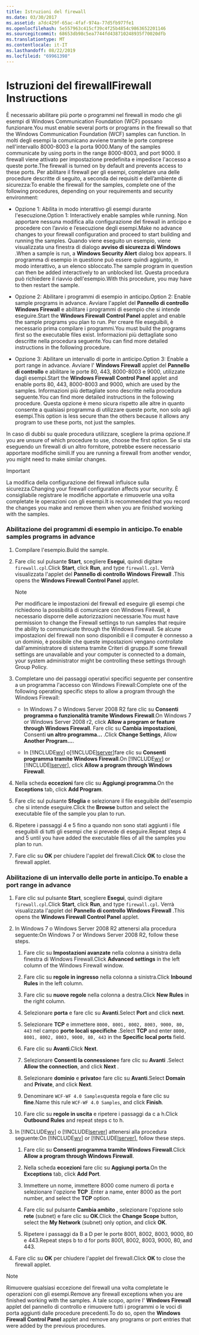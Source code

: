 ```yaml
---
title: Istruzioni del firewall
ms.date: 03/30/2017
ms.assetid: a7dc429f-65ac-4faf-974a-77d5fb977fe1
ms.openlocfilehash: 5e557963c415cf39c4f25b4854c9863652201146
ms.sourcegitcommit: 68653db98c5ea7744fd438710248935f70020dfb
ms.translationtype: MT
ms.contentlocale: it-IT
ms.lasthandoff: 08/22/2019
ms.locfileid: "69961398"
---
```

# <a name="firewall-instructions"></a><span data-ttu-id="92118-102">Istruzioni del firewall</span><span class="sxs-lookup"><span data-stu-id="92118-102">Firewall Instructions</span></span>
<span data-ttu-id="92118-103">È necessario abilitare più porte o programmi nel firewall in modo che gli esempi di Windows Communication Foundation (WCF) possano funzionare.</span><span class="sxs-lookup"><span data-stu-id="92118-103">You must enable several ports or programs in the firewall so that the Windows Communication Foundation (WCF) samples can function.</span></span> <span data-ttu-id="92118-104">In molti degli esempi la comunicano avviene tramite le porte comprese nell'intervallo 8000-8003 e la porta 9000.</span><span class="sxs-lookup"><span data-stu-id="92118-104">Many of the samples communicate by using ports in the range 8000-8003, and port 9000.</span></span> <span data-ttu-id="92118-105">Il firewall viene attivato per impostazione predefinita e impedisce l'accesso a queste porte.</span><span class="sxs-lookup"><span data-stu-id="92118-105">The firewall is turned on by default and prevents access to these ports.</span></span> <span data-ttu-id="92118-106">Per abilitare il firewall per gli esempi, completare una delle procedure descritte di seguito, a seconda dei requisiti e dell’ambiente di sicurezza:</span><span class="sxs-lookup"><span data-stu-id="92118-106">To enable the firewall for the samples, complete one of the following procedures, depending on your requirements and security environment:</span></span>  
  
- <span data-ttu-id="92118-107">Opzione 1: Abilita in modo interattivo gli esempi durante l'esecuzione.</span><span class="sxs-lookup"><span data-stu-id="92118-107">Option 1: Interactively enable samples while running.</span></span> <span data-ttu-id="92118-108">Non apportare nessuna modifica alla configurazione del firewall in anticipo e procedere con l’avvio e l’esecuzione degli esempi.</span><span class="sxs-lookup"><span data-stu-id="92118-108">Make no advance changes to your firewall configuration and proceed to start building and running the samples.</span></span> <span data-ttu-id="92118-109">Quando viene eseguito un esempio, viene visualizzata una finestra di dialogo **avviso di sicurezza di Windows** .</span><span class="sxs-lookup"><span data-stu-id="92118-109">When a sample is run, a **Windows Security Alert** dialog box appears.</span></span> <span data-ttu-id="92118-110">Il programma di esempio in questione può essere quindi aggiunto, in modo interattivo, a un elenco sbloccato.</span><span class="sxs-lookup"><span data-stu-id="92118-110">The sample program in question can then be added interactively to an unblocked list.</span></span> <span data-ttu-id="92118-111">Questa procedura può richiedere il riavvio dell'esempio.</span><span class="sxs-lookup"><span data-stu-id="92118-111">With this procedure, you may have to then restart the sample.</span></span>  
  
- <span data-ttu-id="92118-112">Opzione 2: Abilitare i programmi di esempio in anticipo.</span><span class="sxs-lookup"><span data-stu-id="92118-112">Option 2: Enable sample programs in advance.</span></span> <span data-ttu-id="92118-113">Avviare l'applet del **Pannello di controllo Windows Firewall** e abilitare i programmi di esempio che si intende eseguire.</span><span class="sxs-lookup"><span data-stu-id="92118-113">Start the **Windows Firewall Control Panel** applet and enable the sample programs you plan to run.</span></span> <span data-ttu-id="92118-114">Per creare file eseguibili, è necessario prima compilare i programmi.</span><span class="sxs-lookup"><span data-stu-id="92118-114">You must build the programs first so the executable files exist.</span></span> <span data-ttu-id="92118-115">Informazioni più dettagliate sono descritte nella procedura seguente.</span><span class="sxs-lookup"><span data-stu-id="92118-115">You can find more detailed instructions in the following procedure.</span></span>  
  
- <span data-ttu-id="92118-116">Opzione 3: Abilitare un intervallo di porte in anticipo.</span><span class="sxs-lookup"><span data-stu-id="92118-116">Option 3: Enable a port range in advance.</span></span> <span data-ttu-id="92118-117">Avviare l' **Windows Firewall** applet del **Pannello di controllo** e abilitare le porte 80, 443, 8000-8003 e 9000, utilizzate dagli esempi.</span><span class="sxs-lookup"><span data-stu-id="92118-117">Start the **Windows Firewall** **Control Panel** applet and enable ports 80, 443, 8000-8003 and 9000, which are used by the samples.</span></span> <span data-ttu-id="92118-118">Informazioni più dettagliate sono descritte nella procedura seguente.</span><span class="sxs-lookup"><span data-stu-id="92118-118">You can find more detailed instructions in the following procedure.</span></span> <span data-ttu-id="92118-119">Questa opzione è meno sicura rispetto alle altre in quanto consente a qualsiasi programma di utilizzare queste porte, non solo agli esempi.</span><span class="sxs-lookup"><span data-stu-id="92118-119">This option is less secure than the others because it allows any program to use these ports, not just the samples.</span></span>  
  
 <span data-ttu-id="92118-120">In caso di dubbi su quale procedura utilizzare, scegliere la prima opzione.</span><span class="sxs-lookup"><span data-stu-id="92118-120">If you are unsure of which procedure to use, choose the first option.</span></span> <span data-ttu-id="92118-121">Se si sta eseguendo un firewall di un altro fornitore, potrebbe essere necessario apportare modifiche simili.</span><span class="sxs-lookup"><span data-stu-id="92118-121">If you are running a firewall from another vendor, you might need to make similar changes.</span></span>  
  
> [!IMPORTANT]
>  <span data-ttu-id="92118-122">La modifica della configurazione del firewall influisce sulla sicurezza.</span><span class="sxs-lookup"><span data-stu-id="92118-122">Changing your firewall configuration affects your security.</span></span> <span data-ttu-id="92118-123">È consigliabile registrare le modifiche apportate e rimuoverle una volta completate le operazioni con gli esempi.</span><span class="sxs-lookup"><span data-stu-id="92118-123">It is recommended that you record the changes you make and remove them when you are finished working with the samples.</span></span>  
  
### <a name="to-enable-samples-programs-in-advance"></a><span data-ttu-id="92118-124">Abilitazione dei programmi di esempio in anticipo.</span><span class="sxs-lookup"><span data-stu-id="92118-124">To enable samples programs in advance</span></span>  
  
1. <span data-ttu-id="92118-125">Compilare l'esempio.</span><span class="sxs-lookup"><span data-stu-id="92118-125">Build the sample.</span></span>  
  
2. <span data-ttu-id="92118-126">Fare clic sul pulsante **Start**, scegliere **Esegui**, quindi digitare `firewall.cpl`.</span><span class="sxs-lookup"><span data-stu-id="92118-126">Click **Start**, click **Run**, and type `firewall.cpl`.</span></span> <span data-ttu-id="92118-127">Verrà visualizzata l'applet del **Pannello di controllo Windows Firewall** .</span><span class="sxs-lookup"><span data-stu-id="92118-127">This opens the **Windows Firewall Control Panel** applet.</span></span>  
  
    > [!NOTE]
    >  <span data-ttu-id="92118-128">Per modificare le impostazioni del firewall ed eseguire gli esempi che richiedono la possibilità di comunicare con Windows Firewall, è necessario disporre delle autorizzazioni necessarie.</span><span class="sxs-lookup"><span data-stu-id="92118-128">You must have permission to change the Firewall settings to run samples that require the ability to communicate through the Windows Firewall.</span></span> <span data-ttu-id="92118-129">Se alcune impostazioni del firewall non sono disponibili e il computer è connesso a un dominio, è possibile che queste impostazioni vengano controllate dall'amministratore di sistema tramite Criteri di gruppo.</span><span class="sxs-lookup"><span data-stu-id="92118-129">If some firewall settings are unavailable and your computer is connected to a domain, your system administrator might be controlling these settings through Group Policy.</span></span>  
  
3. <span data-ttu-id="92118-130">Completare uno dei passaggi operativi specifici seguente per consentire a un programma l'accesso con Windows Firewall:</span><span class="sxs-lookup"><span data-stu-id="92118-130">Complete one of the following operating specific steps to allow a program through the Windows Firewall:</span></span>  
  
    - <span data-ttu-id="92118-131">In Windows 7 o Windows Server 2008 R2 fare clic su **Consenti programma o funzionalità tramite Windows Firewall**.</span><span class="sxs-lookup"><span data-stu-id="92118-131">On Windows 7 or Windows Server 2008 r2, click **Allow a program or feature through Windows Firewall**.</span></span> <span data-ttu-id="92118-132">Fare clic su **Cambia impostazioni**, Consenti **un altro programma...** .</span><span class="sxs-lookup"><span data-stu-id="92118-132">Click **Change Settings**, Allow **Another Program…**.</span></span>  
  
    - <span data-ttu-id="92118-133">In [!INCLUDE[wv](../../../../includes/wv-md.md)] o[!INCLUDE[lserver](../../../../includes/lserver-md.md)]fare clic su **Consenti programma tramite Windows Firewall**.</span><span class="sxs-lookup"><span data-stu-id="92118-133">On [!INCLUDE[wv](../../../../includes/wv-md.md)] or [!INCLUDE[lserver](../../../../includes/lserver-md.md)], click **Allow a program through Windows Firewall**.</span></span>  
  
4. <span data-ttu-id="92118-134">Nella scheda **eccezioni** fare clic su **Aggiungi programma**.</span><span class="sxs-lookup"><span data-stu-id="92118-134">On the **Exceptions** tab, click **Add Program**.</span></span>  
  
5. <span data-ttu-id="92118-135">Fare clic sul pulsante **Sfoglia** e selezionare il file eseguibile dell'esempio che si intende eseguire.</span><span class="sxs-lookup"><span data-stu-id="92118-135">Click the **Browse** button and select the executable file of the sample you plan to run.</span></span>  
  
6. <span data-ttu-id="92118-136">Ripetere i passaggi 4 e 5 fino a quando non sono stati aggiunti i file eseguibili di tutti gli esempi che si prevede di eseguire.</span><span class="sxs-lookup"><span data-stu-id="92118-136">Repeat steps 4 and 5 until you have added the executable files of all the samples you plan to run.</span></span>  
  
7. <span data-ttu-id="92118-137">Fare clic su **OK** per chiudere l'applet del firewall.</span><span class="sxs-lookup"><span data-stu-id="92118-137">Click **OK** to close the firewall applet.</span></span>  
  
### <a name="to-enable-a-port-range-in-advance"></a><span data-ttu-id="92118-138">Abilitazione di un intervallo delle porte in anticipo.</span><span class="sxs-lookup"><span data-stu-id="92118-138">To enable a port range in advance</span></span>  
  
1. <span data-ttu-id="92118-139">Fare clic sul pulsante **Start**, scegliere **Esegui**, quindi digitare `firewall.cpl`.</span><span class="sxs-lookup"><span data-stu-id="92118-139">Click **Start**, click **Run**, and type `firewall.cpl`.</span></span> <span data-ttu-id="92118-140">Verrà visualizzata l'applet del **Pannello di controllo Windows Firewall** .</span><span class="sxs-lookup"><span data-stu-id="92118-140">This opens the **Windows Firewall Control Panel** applet.</span></span>  
  
2. <span data-ttu-id="92118-141">In Windows 7 o Windows Server 2008 R2 attenersi alla procedura seguente:</span><span class="sxs-lookup"><span data-stu-id="92118-141">On Windows 7 or Windows Server 2008 R2, follow these steps.</span></span>  
  
    1. <span data-ttu-id="92118-142">Fare clic su **Impostazioni avanzate** nella colonna a sinistra della finestra di Windows Firewall.</span><span class="sxs-lookup"><span data-stu-id="92118-142">Click **Advanced settings** in the left column of the Windows Firewall window.</span></span>  
  
    2. <span data-ttu-id="92118-143">Fare clic su **regole in ingresso** nella colonna a sinistra.</span><span class="sxs-lookup"><span data-stu-id="92118-143">Click **Inbound Rules** in the left column.</span></span>  
  
    3. <span data-ttu-id="92118-144">Fare clic su **nuove regole** nella colonna a destra.</span><span class="sxs-lookup"><span data-stu-id="92118-144">Click **New Rules** in the right column.</span></span>  
  
    4. <span data-ttu-id="92118-145">Selezionare **porta** e fare clic su **Avanti**.</span><span class="sxs-lookup"><span data-stu-id="92118-145">Select **Port** and click **next**.</span></span>  
  
    5. <span data-ttu-id="92118-146">Selezionare **TCP** e immettere `8000, 8001, 8002, 8003, 9000, 80, 443` nel campo **porte locali specifiche** .</span><span class="sxs-lookup"><span data-stu-id="92118-146">Select **TCP** and enter `8000, 8001, 8002, 8003, 9000, 80, 443` in the **Specific local ports** field.</span></span>  
  
    6. <span data-ttu-id="92118-147">Fare clic su **Avanti**.</span><span class="sxs-lookup"><span data-stu-id="92118-147">Click **Next**.</span></span>  
  
    7. <span data-ttu-id="92118-148">Selezionare **Consenti la connessione**e fare clic su **Avanti** .</span><span class="sxs-lookup"><span data-stu-id="92118-148">Select **Allow the connection**, and click **Next** .</span></span>  
  
    8. <span data-ttu-id="92118-149">Selezionare **dominio** e **privato**e fare clic su **Avanti**.</span><span class="sxs-lookup"><span data-stu-id="92118-149">Select **Domain** and **Private**, and click **Next**.</span></span>  
  
    9. <span data-ttu-id="92118-150">Denominare `WCF-WF 4.0 Samples`questa regola e fare clic su **fine**.</span><span class="sxs-lookup"><span data-stu-id="92118-150">Name this rule `WCF-WF 4.0 Samples`, and click **Finish**.</span></span>  
  
    10. <span data-ttu-id="92118-151">Fare clic su **regole in uscita** e ripetere i passaggi da c a h.</span><span class="sxs-lookup"><span data-stu-id="92118-151">Click **Outbound Rules** and repeat steps c to h.</span></span>  
  
3. <span data-ttu-id="92118-152">In [!INCLUDE[wv](../../../../includes/wv-md.md)] o [!INCLUDE[lserver](../../../../includes/lserver-md.md)] attenersi alla procedura seguente:</span><span class="sxs-lookup"><span data-stu-id="92118-152">On [!INCLUDE[wv](../../../../includes/wv-md.md)] or [!INCLUDE[lserver](../../../../includes/lserver-md.md)], follow these steps.</span></span>  
  
    1. <span data-ttu-id="92118-153">Fare clic su **Consenti programma tramite Windows Firewall**.</span><span class="sxs-lookup"><span data-stu-id="92118-153">Click **Allow a program through Windows Firewall**.</span></span>  
  
    2. <span data-ttu-id="92118-154">Nella scheda **eccezioni** fare clic su **Aggiungi porta**.</span><span class="sxs-lookup"><span data-stu-id="92118-154">On the **Exceptions** tab, click **Add Port**.</span></span>  
  
    3. <span data-ttu-id="92118-155">Immettere un nome, immettere 8000 come numero di porta e selezionare l'opzione **TCP** .</span><span class="sxs-lookup"><span data-stu-id="92118-155">Enter a name, enter 8000 as the port number, and select the **TCP** option.</span></span>  
  
    4. <span data-ttu-id="92118-156">Fare clic sul pulsante **Cambia ambito** , selezionare l'opzione solo **rete** (subnet) e fare clic su **OK**.</span><span class="sxs-lookup"><span data-stu-id="92118-156">Click the **Change Scope** button, select the **My Network** (subnet) only option, and click **OK**.</span></span>  
  
    5. <span data-ttu-id="92118-157">Ripetere i passaggi da B a D per le porte 8001, 8002, 8003, 9000, 80 e 443.</span><span class="sxs-lookup"><span data-stu-id="92118-157">Repeat steps b to d for ports 8001, 8002, 8003, 9000, 80, and 443.</span></span>  
  
4. <span data-ttu-id="92118-158">Fare clic su **OK** per chiudere l'applet del firewall.</span><span class="sxs-lookup"><span data-stu-id="92118-158">Click **OK** to close the firewall applet.</span></span>  
  
> [!NOTE]
> <span data-ttu-id="92118-159">Rimuovere qualsiasi eccezione del firewall una volta completate le operazioni con gli esempi.</span><span class="sxs-lookup"><span data-stu-id="92118-159">Remove any firewall exceptions when you are finished working with the samples.</span></span> <span data-ttu-id="92118-160">A tale scopo, aprire l' **Windows Firewall** applet del pannello di controllo e rimuovere tutti i programmi o le voci di porta aggiunti dalle procedure precedenti.</span><span class="sxs-lookup"><span data-stu-id="92118-160">To do so, open the **Windows Firewall Control Panel** applet and remove any programs or port entries that were added by the previous procedures.</span></span>

